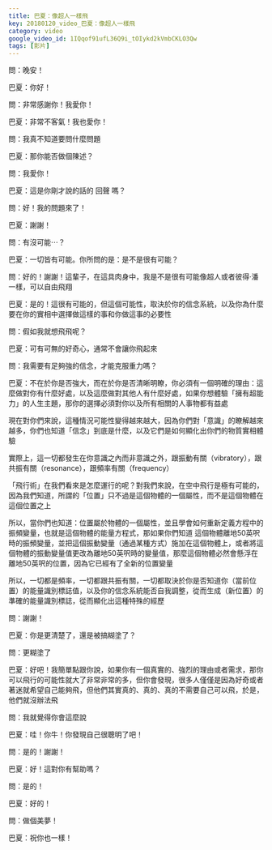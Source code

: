 ```yaml
---
title: 巴夏：像超人一樣飛
key: 20180120_video_巴夏：像超人一樣飛
category: video
google_video_id: 1IQqof91ufL36Q9i_tOIykd2kVmbCKLO3Qw
tags: [影片]
---
```


問：晚安！

巴夏：你好！

問：非常感謝你！我愛你！

巴夏：非常不客氣！我也愛你！

問：我真不知道要問什麼問題

巴夏：那你能否做個陳述？

問：我愛你！

巴夏：這是你剛才說的話的 回聲 嗎？

問：好！我的問題來了！

巴夏：謝謝！

問：有沒可能⋯？

巴夏：一切皆有可能。你所問的是：是不是很有可能？

問：好的！謝謝！這輩子，在這具肉身中，我是不是很有可能像超人或者彼得‧潘一樣，可以自由飛翔

巴夏：是的！這很有可能的，但這個可能性，取決於你的信念系統，以及你為什麼要在你的實相中選擇做這樣的事和你做這事的必要性

問：假如我就想飛飛呢？

巴夏：可有可無的好奇心，通常不會讓你飛起來

問：我需要有足夠強的信念，才能克服重力嗎？

巴夏：不在於你是否強大，而在於你是否清晰明瞭，你必須有一個明確的理由：這麼做對你有什麼好處，以及這麼做對其他人有什麼好處，如果你想體驗「擁有超能力」的人生主題，那你的選擇必須對你以及所有相關的人事物都有益處

現在對你們來說，這種情況可能性變得越來越大，因為你們對「意識」的瞭解越來越多，你們也知道「信念」到底是什麼，以及它們是如何顯化出你們的物質實相體驗

實際上，這一切都發生在你意識之內而非意識之外，跟振動有關（vibratory），跟共振有關（resonance），跟頻率有關（frequency）

「飛行術」在我們看來是怎麼運行的呢？對我們來說，在空中飛行是極有可能的，因為我們知道，所謂的「位置」只不過是這個物體的一個屬性，而不是這個物體在這個位置之上

所以，當你們也知道：位置屬於物體的一個屬性，並且學會如何重新定義方程中的振頻變量，也就是這個物體的能量方程式，那如果你們知道 這個物體離地50英呎時的振頻變量，並把這個振動變量（通過某種方式）施加在這個物體上，或者將這個物體的振動變量值更改為離地50英呎時的變量值，那麼這個物體必然會懸浮在離地50英呎的位置，因為它已經有了全新的位置變量

所以，一切都是頻率，一切都跟共振有關，一切都取決於你是否知道你（當前位置）的能量識別標誌值，以及你的信念系統能否自我調整，從而生成（新位置）的準確的能量識別標誌，從而顯化出這種特殊的經歷

問：謝謝！

巴夏：你是更清楚了，還是被搞糊塗了？

問：更糊塗了

巴夏：好吧！我簡單點跟你說，如果你有一個真實的、強烈的理由或者需求，那你可以飛行的可能性就大了非常非常的多，但你會發現，很多人僅僅是因為好奇或者著迷就希望自己能夠飛，但他們其實真的、真的、真的不需要自己可以飛，於是，他們就沒辦法飛

問：我就覺得你會這麼說

巴夏：哇！你牛！你發現自己很聰明了吧！

問：是的！謝謝！

巴夏：好！這對你有幫助嗎？

問：是的！

巴夏：好的！

問：做個美夢！

巴夏：祝你也一樣！
